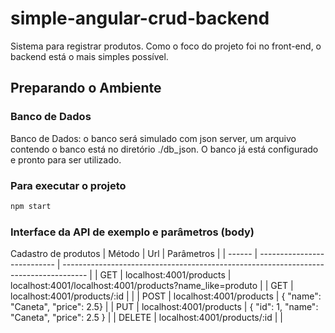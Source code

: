 # simple-angular-crud-backend
Sistema para registrar produtos. Como o foco do projeto foi no front-end, o backend está o mais simples possível.

## Preparando o Ambiente

### Banco de Dados
Banco de Dados: o banco será simulado com json server, um arquivo contendo o banco está no diretório ./db_json. O banco já está configurado e pronto para ser utilizado.

### Para executar o projeto
```sh
npm start
```

### Interface da API de exemplo e parâmetros (body)
Cadastro de produtos
| Método | Url                         | Parâmetros                                                                           |
| ------ | --------------------------- | ------------------------------------------------------------------------------------ |
| GET    | localhost:4001/products     | localhost:4001/localhost:4001/products?name_like=produto                             |
| GET    | localhost:4001/products/:id |                                                                                      |
| POST   | localhost:4001/products     | { "name": "Caneta", "price": 2.5}                                                    |
| PUT    | localhost:4001/products     | { "id": 1, "name": "Caneta", "price": 2.5 }                                          |
| DELETE | localhost:4001/products/:id |                                                                                      |
